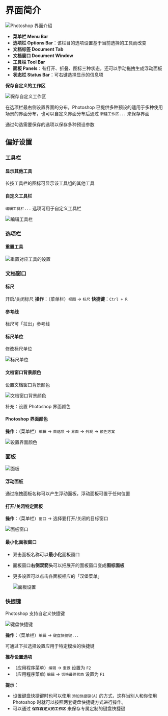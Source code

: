# 界面简介
![Photoshop 界面介绍](./images/20190826082916668_19286.png)

* **菜单栏 Menu Bar**
* **选项栏 Options Bar**：该栏目的选项设置基于当前选择的工具而改变
* **文档标签 Document Tab**
* **文档窗口 Document Window**
* **工具栏 Tool Bar**
* **面板 Panels**：有打开、折叠、图标三种状态，还可以手动拖拽生成浮动面板
* **状态栏 Status Bar**：可右键选择显示的信息项

**保存自定义的工作区**

![保存自定义工作区](./images/20190826125410822_25197.png)

在选项栏最右侧设置界面的分布，Photoshop 已提供多种预设的适用于多种使用场景的界面分布，也可以自定义界面分布后通过 `新建工作区...` 来保存界面

通过勾选需要保存的选项以保存多种预设参数

## 偏好设置

### 工具栏

#### 显示其他工具
长按工具栏的图标可显示该工具组的其他工具

#### 自定义工具栏
`编辑工具栏...` 选项可用于自定义工具栏

![编辑工具栏](./images/20190826084112884_13513.png)

### 选项栏
#### 重置工具

![重置对应工具的设置](./images/20190826114819879_6739.png)

### 文档窗口
#### 标尺
开启/关闭标尺
**操作**：（菜单栏）`视图` -> `标尺`
**快捷键**：`Ctrl + R`

#### 参考线
标尺可「拉出」参考线

#### 标尺单位
修改标尺单位

![标尺单位](./images/20190826115534031_10583.png)

#### 文档窗口背景颜色
设置文档窗口背景颜色

![文档窗口背景颜色](./images/20190826121215324_5748.png)

补充：设置 Photoshop 界面颜色
#### Photoshop 界面颜色
**操作**：（菜单栏）`编辑` -> `首选项` -> `界面` -> `外观` -> `颜色方案`

![设置界面颜色](./images/20190826121749677_31040.png)

### 面板

![面板](./images/20190826123355276_15876.png)

#### 浮动面板
通过拖拽面板名称可以产生浮动面板，浮动面板可置于任何位置

#### 打开/关闭特定面板
**操作**：（菜单栏）`窗口` -> 选择要打开/关闭的目标窗口

![面板窗口](./images/20190826124235277_20524.png)

#### 最小化面板窗口
* 双击面板名称可以**最小化**面板窗口
* 面板窗口**右侧双箭头**可以把展开的面板窗口变成**图标面板**
* 更多设置可以点击各面板相应的「汉堡菜单」

    ![面板设置](./images/20190826124614393_16519.png)

### 快捷键
Photoshop 支持自定义快捷键

![键盘快捷键](./images/20190928225922136_26587.png)

**操作**：（菜单栏）`编辑` -> `键盘快捷键...`

可通过下拉选择设置应用于特定模块的快捷键

**推荐设置选项**
* （应用程序菜单）`编辑` -> `重做` 设置为 `F2`
* （应用程序菜单) `编辑` -> `切换最终状态` 设置为 `F1`

**提示**：
* 设置键盘快捷键时也可以使用 `添加快捷键(A)` 的方式，这样当别人和你使用 Photoshop 时就可以按照两套键盘快捷键方式进行操作。
* 可以通过 **`保存自定义的工作区`** 来保存专属定制的键盘快捷键